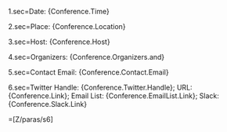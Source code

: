 1.sec=Date: {Conference.Time}

2.sec=Place: {Conference.Location}

3.sec=Host: {Conference.Host}

4.sec=Organizers: {Conference.Organizers.and}

5.sec=Contact Email: {Conference.Contact.Email}

6.sec=Twitter Handle: {Conference.Twitter.Handle}; URL: {Conference.Link}; Email List: {Conference.EmailList.Link}; Slack: {Conference.Slack.Link} 

=[Z/paras/s6]